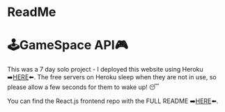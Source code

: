 # ReadMe

# 🕹GameSpace API🎮
This was a 7 day solo project - I deployed this website using Heroku ➡️[HERE](www.gamespace-tr.netlify.app)⬅️. The free servers on Heroku sleep when they are not in use, so please allow a few seconds for them to wake up! 😴

You can find the React.js frontend repo with the FULL README ➡️[HERE](https://github.com/TomCRiley/GamSpace_Client)⬅️.
